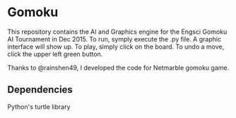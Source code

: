 # Gomoku
This repository contains the AI and Graphics engine for the Engsci Gomoku AI Tournament in Dec 2015. To run, symply execute the .py file.
A graphic interface will show up. To play, simply click on the board. To undo a move, click the upper left green button.

Thanks to @rainshen49, I developed the code for Netmarble gomoku game.

## Dependencies
Python's turtle library
